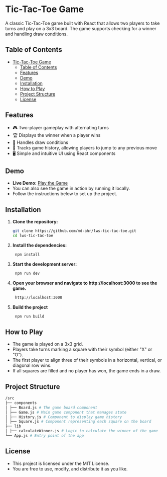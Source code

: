 # Tic-Tac-Toe Game

A classic Tic-Tac-Toe game built with React that allows two players to take turns and play on a 3x3 board. The game supports checking for a winner and handling draw conditions.

## Table of Contents

- [Tic-Tac-Toe Game](#tic-tac-toe-game)
  - [Table of Contents](#table-of-contents)
  - [Features](#features)
  - [Demo](#demo)
  - [Installation](#installation)
  - [How to Play](#how-to-play)
  - [Project Structure](#project-structure)
  - [License](#license)

## Features

- 🎮 Two-player gameplay with alternating turns
- 🏆 Displays the winner when a player wins
- 🤝 Handles draw conditions
- 📜 Tracks game history, allowing players to jump to any previous move
- 🖥️ Simple and intuitive UI using React components

## Demo

- **Live Demo:** [Play the Game](https://lws-tic-tac-toe-react.netlify.app/)
- You can also see the game in action by running it locally.
- Follow the instructions below to set up the project.

## Installation

1. **Clone the repository:**
   ```bash
   git clone https://github.com/md-ahr/lws-tic-tac-toe.git
   cd lws-tic-tac-toe
   ```
2. **Install the dependencies:**

   ```bash
    npm install
   ```

3. **Start the development server:**

   ```bash
    npm run dev
   ```

4. **Open your browser and navigate to http://localhost:3000 to see the game.**

   ```bash
    http://localhost:3000
   ```

5. **Build the project**

   ```bash
    npm run build
   ```

## How to Play

- The game is played on a 3x3 grid.
- Players take turns marking a square with their symbol (either "X" or "O").
- The first player to align three of their symbols in a horizontal, vertical, or diagonal row wins.
- If all squares are filled and no player has won, the game ends in a draw.

## Project Structure

```bash
/src
├── components
│ ├── Board.js # The game board component
│ ├── Game.js # Main game component that manages state
│ ├── History.js # Component to display game history
│ ├── Square.js # Component representing each square on the board
├── lib
│ ├── calculateWinner.js # Logic to calculate the winner of the game
└── App.js # Entry point of the app
```

## License

- This project is licensed under the MIT License.
- You are free to use, modify, and distribute it as you like.
